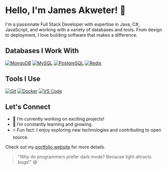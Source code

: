 # Hello, I'm James Akweter! 👋

I'm a passionate Full Stack Developer with expertise in Java, C#, JavaScript, and working with a variety of databases and tools. From design to deployment, I love building software that makes a difference.

## Databases I Work With

[![MongoDB](https://www.mongodb.com/rlp/img/Leaf_MongoDB_Logo_FullColor.svg)](https://www.mongodb.com/)
[![MySQL](https://www.mysql.com/common/logos/mysql-logo.svg)](https://www.mysql.com/)
[![PostgreSQL](https://www.postgresql.org/media/img/about/press/elephant.png)](https://www.postgresql.org/)
[![Redis](https://redis.io/images/redis-white.png)](https://redis.io/)

## Tools I Use

[![Git](https://git-scm.com/images/logos/downloads/Git-Logo-2Color.png)](https://git-scm.com/)
[![Docker](https://www.docker.com/sites/default/files/d8/2019-07/vertical-logo-monochromatic.png)](https://www.docker.com/)
[![VS Code](https://code.visualstudio.com/assets/favicon.ico)](https://code.visualstudio.com/)

## Let's Connect

- 🔭 I’m currently working on exciting projects!
- 🌱 I’m constantly learning and growing.
- ⚡ Fun fact: I enjoy exploring new technologies and contributing to open source.

Check out my [portfolio website](https://www.yourportfolio.com) for more details.

> "Why do programmers prefer dark mode? Because light attracts bugs!" 😄

<!-- Add more content as needed -->
